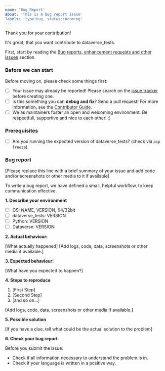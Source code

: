 ```yaml
---
name: 'Bug Report'
about: 'This is a bug report issue'
labels: 'type:bug, status:incoming'
---
```


<!-- Provide a general summary of your problem in the Title above. -->
<!-- You can erase any parts of this template not applicable to your Issue. -->
<!-- Show that you have done a step, by checking the checkboxes. -->

Thank you for your contribution!

It's great, that you want contribute to dataverse_tests.

First, start by reading the [Bug reports, enhancement requests and other issues](https://github.com/gdcc/dataverse_tests/blob/master/CONTRIBUTING.rst) section.

### Before we can start

Before moving on, please check some things first:

* [ ] Your issue may already be reported! Please search on the [issue tracker](https://github.com/gdcc/dataverse_tests/issues) before creating one.
* [ ] Is this something you can **debug and fix**? Send a pull request! For more information, see the [Contributor Guide](https://github.com/gdcc/dataverse_tests/blob/master/CONTRIBUTING.rst).
* [ ] We as maintainers foster an open and welcoming environment. Be respectfull, supportive and nice to each other! :)

### Prerequisites

* [ ] Are you running the expected version of dataverse_tests? (check via `pip freeze`).

### Bug report

[Please replace this line with a brief summary of your issue and add code and/or screenshots or other media to it if available]

To write a bug report, we have defined a small, helpful workflow, to keep communication effective.

**1. Describe your environment**

* [ ] OS: NAME, VERSION, 64/32bit <!-- (e. g. Linux, Ubuntu 18.04, 64bit) -->
* [ ] dataverse_tests: VERSION <!-- (e. g. 0.2.1) -->
* [ ] Python: VERSION <!-- (e. g. 3.6.9) -->
* [ ] Dataverse: VERSION <!-- (optional, e. g. 4.18.1) -->

**2. Actual behaviour:**

[What actually happened]
[Add logs, code, data, screenshots or other media if available.]

**3. Expected behaviour:**

[What have you expected to happen?]

**4. Steps to reproduce**

1. [First Step]
2. [Second Step]
3. [and so on...]

[Add logs, code, data, screenshots or other media if available.]

**5. Possible solution**

[If you have a clue, tell what could be the actual solution to the problem]

**6. Check your bug report**

Before you submit the issue:

* Check if all information necessary to understand the problem is in.
* Check if your language is written in a positive way.
